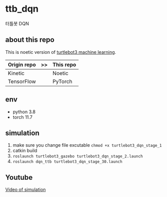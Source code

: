 # ttb_dqn
 터틀봇 DQN

## about this repo
This is noetic version of [turtlebot3 machine learning](https://emanual.robotis.com/docs/en/platform/turtlebot3/machine_learning/#machine-learning).

| Origin repo | >> | This repo |
|---|---|---|
|Kinetic| |Noetic|
|TensorFlow| |PyTorch|

## env
* python 3.8
* torch 11.7

## simulation
1. make sure you change file excutable
   `chmod +x turtlebot3_dqn_stage_1`
2. catkin build
3. `roslaunch turtlebot3_gazebo turtlebot3_dqn_stage_2.launch`
4. `roslaunch dqn_ttb turtlebot3_dqn_stage_30.launch`

## Youtube
[Video of simulation](https://youtu.be/DUBrjx43RE8?si=EaVsYQ6waJKiJW0l)
